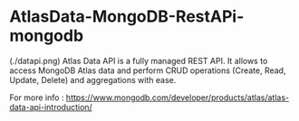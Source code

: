 # AtlasData-MongoDB-RestAPi-mongodb
(./datapi.png)
Atlas Data API is a fully managed REST API. It allows to access MongoDB Atlas data and perform CRUD operations (Create, Read, Update, Delete) and aggregations with ease.

For more info : https://www.mongodb.com/developer/products/atlas/atlas-data-api-introduction/